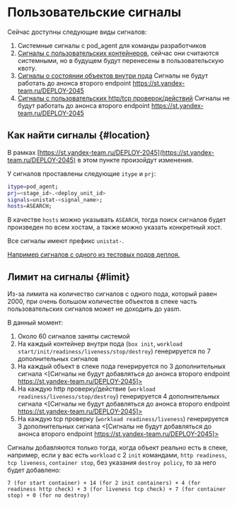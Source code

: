 # Пользовательские сигналы

Сейчас доступны следующие виды сигналов:

1) Системные сигналы с pod_agent для команды разработчиков
1) [Сигналы с пользовательских контейнеров](containers.md), сейчас они считаются системными, но в будущем будут перенесены в пользовательскую квоту.
1) [Сигналы о состоянии объектов внутри пода](objectconditions.md) Сигналы не будут работать до анонса второго endpoint https://st.yandex-team.ru/DEPLOY-2045
1) [Сигналы с пользовательских http/tcp проверок/действий](network-actions.md) Сигналы не будут работать до анонса второго endpoint https://st.yandex-team.ru/DEPLOY-2045

##  Как найти сигналы {#location}

В рамках [https://st.yandex-team.ru/DEPLOY-2045](https://st.yandex-team.ru/DEPLOY-2045) в этом пункте произойдут изменения.

У сигналов проставлены следующие `itype` и `prj`:

```bash
itype=pod_agent;
prj=<stage_id>.<deploy_unit_id>
signals=unistat-<signal_name>;
hosts=ASEARCH;
```

В качестве `hosts` можно указывать `ASEARCH`, тогда поиск сигналов будет произведен по всем хостам, а также можно указать конкретный хост.

Все сигналы имеют префикс `unistat-`.

[Например сигналов с одного из тестовых подов деплоя.](https://yasm.yandex-team.ru/chart/signals=unistat-container_workload_TestBoxInitCmdWorkload_readiness_exited_deee;hosts=ASEARCH;itype=pod_agent;prj=pod-agent-test-stage-on-xdc.main-deploy-unit/)

##  Лимит на сигналы {#limit}
Из-за лимита на количество сигналов с одного пода, который равен 2000, при очень большом количестве объектов в спеке часть пользовательских сигналов может не доходить до yasm.

В данный момент:

1) Около 60 сигналов заняты системой
1) На каждый контейнер внутри пода (`box init`, `workload start/init/readiness/liveness/stop/destroy`) генерируется по 7 дополнительных сигналов
1) На каждый объект в спеке пода генерируется по 3 дополнительных сигнала <[Сигналы не будут добавляться до анонса второго endpoint https://st.yandex-team.ru/DEPLOY-2045]>
1) На каждую http проверку/действие (`workload readiness/liveness/stop/destroy`) генерируется 4 дополнительных сигнала <[Сигналы не будут добавляться до анонса второго endpoint https://st.yandex-team.ru/DEPLOY-2045]>
1) На каждую tcp проверку (`workload readiness/liveness`) генерируется 3 дополнительных сигнала <[Сигналы не будут добавляться до анонса второго endpoint https://st.yandex-team.ru/DEPLOY-2045]>

Сигналы добавляются только тогда, когда объект реально есть в спеке, например, если у вас есть `workload` с 2 `init` командами, `http readiness`, `tcp liveness`, `container stop`, без указания `destroy policy`, то за него будет добавлено:

`7 (for start container) + 14 (for 2 init containers) + 4 (for readiness http check) + 3 (for liveness tcp check) + 7 (for container stop) + 0 (for no destroy)`
